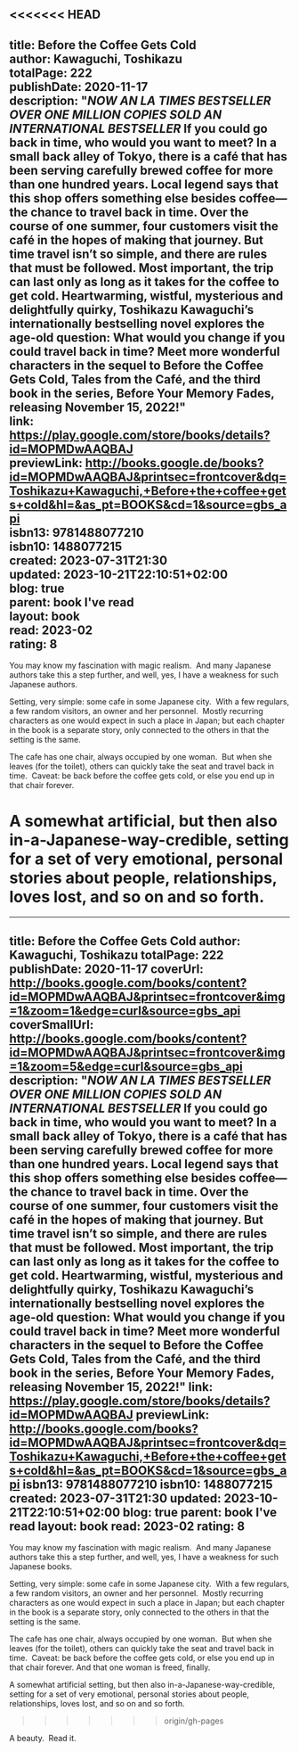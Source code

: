 <<<<<<< HEAD
---  
title: Before the Coffee Gets Cold  
author: Kawaguchi, Toshikazu  
totalPage: 222  
publishDate: 2020-11-17  
description: "*NOW AN LA TIMES BESTSELLER* *OVER ONE MILLION COPIES SOLD* *AN INTERNATIONAL BESTSELLER* If you could go back in time, who would you want to meet? In a small back alley of Tokyo, there is a café that has been serving carefully brewed coffee for more than one hundred years. Local legend says that this shop offers something else besides coffee—the chance to travel back in time. Over the course of one summer, four customers visit the café in the hopes of making that journey. But time travel isn’t so simple, and there are rules that must be followed. Most important, the trip can last only as long as it takes for the coffee to get cold. Heartwarming, wistful, mysterious and delightfully quirky, Toshikazu Kawaguchi’s internationally bestselling novel explores the age-old question: What would you change if you could travel back in time? Meet more wonderful characters in the sequel to Before the Coffee Gets Cold, Tales from the Café, and the third book in the series, Before Your Memory Fades, releasing November 15, 2022!"  
link: https://play.google.com/store/books/details?id=MOPMDwAAQBAJ  
previewLink: http://books.google.de/books?id=MOPMDwAAQBAJ&printsec=frontcover&dq=Toshikazu+Kawaguchi,+Before+the+coffee+gets+cold&hl=&as_pt=BOOKS&cd=1&source=gbs_api  
isbn13: 9781488077210  
isbn10: 1488077215  
created: 2023-07-31T21:30  
updated: 2023-10-21T22:10:51+02:00  
blog: true  
parent: book I've read  
layout: book  
read: 2023-02  
rating: 8  
---  
  
You may know my fascination with magic realism.  And many Japanese authors take this a step further, and well, yes, I have a weakness for such Japanese authors.  
  
Setting, very simple: some cafe in some Japanese city.  With a few regulars, a few random visitors, an owner and her personnel.  Mostly recurring characters as one would expect in such a place in Japan; but each chapter in the book is a separate story, only connected to the others in that the setting is the same.  
  
The cafe has one chair, always occupied by one woman.  But when she leaves (for the toilet), others can quickly take the seat and travel back in time.  Caveat: be back before the coffee gets cold, or else you end up in that chair forever.  
  
A somewhat artificial, but then also in-a-Japanese-way-credible, setting for a set of very emotional, personal stories about people, relationships, loves lost, and so on and so forth.  
=======
---
title: Before the Coffee Gets Cold
author: Kawaguchi, Toshikazu
totalPage: 222
publishDate: 2020-11-17
coverUrl: http://books.google.com/books/content?id=MOPMDwAAQBAJ&printsec=frontcover&img=1&zoom=1&edge=curl&source=gbs_api
coverSmallUrl: http://books.google.com/books/content?id=MOPMDwAAQBAJ&printsec=frontcover&img=1&zoom=5&edge=curl&source=gbs_api
description: "*NOW AN LA TIMES BESTSELLER* *OVER ONE MILLION COPIES SOLD* *AN INTERNATIONAL BESTSELLER* If you could go back in time, who would you want to meet? In a small back alley of Tokyo, there is a café that has been serving carefully brewed coffee for more than one hundred years. Local legend says that this shop offers something else besides coffee—the chance to travel back in time. Over the course of one summer, four customers visit the café in the hopes of making that journey. But time travel isn’t so simple, and there are rules that must be followed. Most important, the trip can last only as long as it takes for the coffee to get cold. Heartwarming, wistful, mysterious and delightfully quirky, Toshikazu Kawaguchi’s internationally bestselling novel explores the age-old question: What would you change if you could travel back in time? Meet more wonderful characters in the sequel to Before the Coffee Gets Cold, Tales from the Café, and the third book in the series, Before Your Memory Fades, releasing November 15, 2022!"
link: https://play.google.com/store/books/details?id=MOPMDwAAQBAJ
previewLink: http://books.google.com/books?id=MOPMDwAAQBAJ&printsec=frontcover&dq=Toshikazu+Kawaguchi,+Before+the+coffee+gets+cold&hl=&as_pt=BOOKS&cd=1&source=gbs_api
isbn13: 9781488077210
isbn10: 1488077215
created: 2023-07-31T21:30
updated: 2023-10-21T22:10:51+02:00
blog: true
parent: book I've read
layout: book
read: 2023-02
rating: 8
---
  
You may know my fascination with magic realism.  And many Japanese authors take this a step further, and well, yes, I have a weakness for such Japanese books.  
  
Setting, very simple: some cafe in some Japanese city.  With a few regulars, a few random visitors, an owner and her personnel.  Mostly recurring characters as one would expect in such a place in Japan; but each chapter in the book is a separate story, only connected to the others in that the setting is the same.  
  
The cafe has one chair, always occupied by one woman.  But when she leaves (for the toilet), others can quickly take the seat and travel back in time.  Caveat: be back before the coffee gets cold, or else you end up in that chair forever.  And that one woman is freed, finally.  
  
A somewhat artificial setting, but then also in-a-Japanese-way-credible, setting for a set of very emotional, personal stories about people, relationships, loves lost, and so on and so forth.  
>>>>>>> origin/gh-pages
  
A beauty.  Read it.